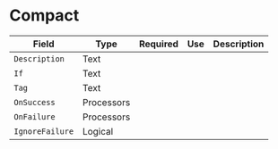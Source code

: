 # Compact

|Field|Type|Required|Use|Description|
|---|---|---|---|---|
|`Description`|Text||||
|`If`|Text||||
|`Tag`|Text||||
|`OnSuccess`|Processors||||
|`OnFailure`|Processors||||
|`IgnoreFailure`|Logical||||
